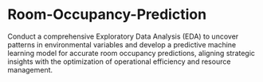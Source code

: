 # Room-Occupancy-Prediction
Conduct a comprehensive Exploratory Data Analysis (EDA) to uncover patterns in environmental variables and develop a predictive machine learning model for accurate room occupancy predictions, aligning strategic insights with the optimization of operational efficiency and resource management.
